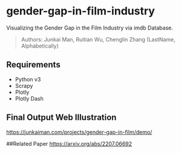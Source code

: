 # gender-gap-in-film-industry
Visualizing the Gender Gap in the Film Industry via imdb Database. 

> Authors: Junkai Man, Ruitian Wu, Chenglin Zhang (LastName, Alphabetically)


## Requirements
- Python v3
- Scrapy
- Plotly
- Plotly Dash

## Final Output Web Illustration
https://junkaiman.com/projects/gender-gap-in-film/demo/

##Related Paper
https://arxiv.org/abs/2207.06692
